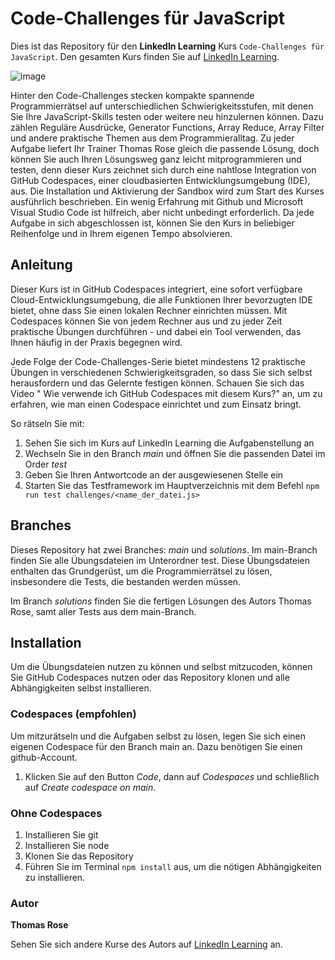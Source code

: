 # Code-Challenges für JavaScript

Dies ist das Repository für den **LinkedIn Learning** Kurs `Code-Challenges für JavaScript`. Den gesamten Kurs finden Sie auf [LinkedIn Learning][lil-course-url].

![image](https://user-images.githubusercontent.com/61017085/199515008-d682573e-cd4d-46d9-b9c2-142f4f8f2dde.png) 

Hinter den Code-Challenges stecken kompakte spannende Programmierrätsel auf unterschiedlichen Schwierigkeitsstufen, mit denen Sie Ihre JavaScript-Skills testen oder weitere neu hinzulernen können. Dazu zählen Reguläre Ausdrücke, Generator Functions, Array Reduce, Array Filter und andere praktische Themen aus dem Programmieralltag.
Zu jeder Aufgabe liefert Ihr Trainer Thomas Rose gleich die passende Lösung, doch können Sie auch Ihren Lösungsweg ganz leicht mitprogrammieren und testen, denn dieser Kurs zeichnet sich durch eine nahtlose Integration von GitHub Codespaces, einer cloudbasierten Entwicklungsumgebung (IDE), aus.
Die Installation und Aktivierung der Sandbox wird zum Start des Kurses ausführlich beschrieben. Ein wenig Erfahrung mit Github und Microsoft Visual Studio Code ist hilfreich, aber nicht unbedingt erforderlich. Da jede Aufgabe in sich abgeschlossen ist, können Sie den Kurs in beliebiger Reihenfolge und in Ihrem eigenen Tempo absolvieren.

## Anleitung

Dieser Kurs ist in GitHub Codespaces integriert, eine sofort verfügbare Cloud-Entwicklungsumgebung, die alle Funktionen Ihrer bevorzugten IDE bietet, ohne dass Sie einen lokalen Rechner einrichten müssen. Mit Codespaces können Sie von jedem Rechner aus und zu jeder Zeit praktische Übungen durchführen - und dabei ein Tool verwenden, das Ihnen häufig in der Praxis begegnen wird. 

Jede Folge der Code-Challenges-Serie bietet mindestens 12 praktische Übungen in verschiedenen Schwierigkeitsgraden, so dass Sie sich selbst herausfordern und das Gelernte festigen können. Schauen Sie sich das Video " Wie verwende ich GitHub Codespaces mit diesem Kurs?" an, um zu erfahren, wie man einen Codespace einrichtet und zum Einsatz bringt.

So rätseln Sie mit:
1. Sehen Sie sich im Kurs auf LinkedIn Learning die Aufgabenstellung an
2. Wechseln Sie in den Branch *main* und öffnen Sie die passenden Datei im Order *test*
3. Geben Sie Ihren Antwortcode an der ausgewiesenen Stelle ein
4. Starten Sie das Testframework im Hauptverzeichnis mit dem Befehl ``npm run test challenges/<name_der_datei.js>``

## Branches
Dieses Repository hat zwei Branches: *main* und *solutions*. Im main-Branch finden Sie alle Übungsdateien im Unterordner test. Diese Übungsdateien enthalten das Grundgerüst, um die Programmierrätsel zu lösen, insbesondere die Tests, die bestanden werden müssen. 

Im Branch *solutions* finden Sie die fertigen Lösungen des Autors Thomas Rose, samt aller Tests aus dem main-Branch.

## Installation

Um die Übungsdateien nutzen zu können und selbst mitzucoden, können Sie GitHub Codespaces nutzen oder das Repository klonen und alle Abhängigkeiten selbst installieren.

### Codespaces (empfohlen)
Um mitzurätseln und die Aufgaben selbst zu lösen, legen Sie sich einen eigenen Codespace für den Branch main an. Dazu benötigen Sie einen github-Account.

1. Klicken Sie auf den Button *Code*, dann auf *Codespaces* und schließlich auf *Create codespace on main*.

### Ohne Codespaces
1. Installieren Sie git
2. Installieren Sie node
3. Klonen Sie das Repository
4. Führen Sie im Terminal ``npm install`` aus, um die nötigen Abhängigkeiten zu installieren.

### Autor

**Thomas Rose**

Sehen Sie sich andere Kurse des Autors auf [LinkedIn Learning](https://www.linkedin.com/learning/instructors/thomas-rose) an.

[0]: # (Replace these placeholder URLs with actual course URLs)
[lil-course-url]: https://www.linkedin.com/learning/building-a-graphql-project-with-react-js
[lil-thumbnail-url]: https://cdn.lynda.com/course/2875095/2875095-1615224395432-16x9.jpg
